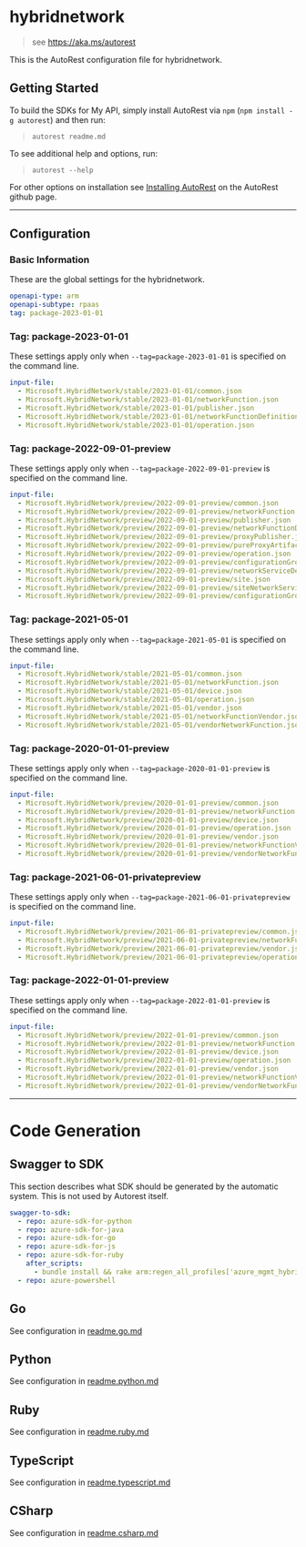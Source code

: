# hybridnetwork

> see https://aka.ms/autorest

This is the AutoRest configuration file for hybridnetwork.

## Getting Started

To build the SDKs for My API, simply install AutoRest via `npm` (`npm install -g autorest`) and then run:

> `autorest readme.md`

To see additional help and options, run:

> `autorest --help`

For other options on installation see [Installing AutoRest](https://aka.ms/autorest/install) on the AutoRest github page.

---

## Configuration

### Basic Information

These are the global settings for the hybridnetwork.

```yaml
openapi-type: arm
openapi-subtype: rpaas
tag: package-2023-01-01
```
### Tag: package-2023-01-01

These settings apply only when `--tag=package-2023-01-01` is specified on the command line.

```yaml $(tag) == 'package-2023-01-01'
input-file:
  - Microsoft.HybridNetwork/stable/2023-01-01/common.json
  - Microsoft.HybridNetwork/stable/2023-01-01/networkFunction.json
  - Microsoft.HybridNetwork/stable/2023-01-01/publisher.json
  - Microsoft.HybridNetwork/stable/2023-01-01/networkFunctionDefinition.json
  - Microsoft.HybridNetwork/stable/2023-01-01/operation.json
```

### Tag: package-2022-09-01-preview

These settings apply only when `--tag=package-2022-09-01-preview` is specified on the command line.

```yaml $(tag) == 'package-2022-09-01-preview'
input-file:
  - Microsoft.HybridNetwork/preview/2022-09-01-preview/common.json
  - Microsoft.HybridNetwork/preview/2022-09-01-preview/networkFunction.json
  - Microsoft.HybridNetwork/preview/2022-09-01-preview/publisher.json
  - Microsoft.HybridNetwork/preview/2022-09-01-preview/networkFunctionDefinition.json
  - Microsoft.HybridNetwork/preview/2022-09-01-preview/proxyPublisher.json
  - Microsoft.HybridNetwork/preview/2022-09-01-preview/pureProxyArtifact.json
  - Microsoft.HybridNetwork/preview/2022-09-01-preview/operation.json
  - Microsoft.HybridNetwork/preview/2022-09-01-preview/configurationGroupSchema.json
  - Microsoft.HybridNetwork/preview/2022-09-01-preview/networkServiceDesign.json
  - Microsoft.HybridNetwork/preview/2022-09-01-preview/site.json
  - Microsoft.HybridNetwork/preview/2022-09-01-preview/siteNetworkService.json
  - Microsoft.HybridNetwork/preview/2022-09-01-preview/configurationGroupValues.json
```

### Tag: package-2021-05-01

These settings apply only when `--tag=package-2021-05-01` is specified on the command line.

```yaml $(tag) == 'package-2021-05-01'
input-file:
  - Microsoft.HybridNetwork/stable/2021-05-01/common.json
  - Microsoft.HybridNetwork/stable/2021-05-01/networkFunction.json
  - Microsoft.HybridNetwork/stable/2021-05-01/device.json
  - Microsoft.HybridNetwork/stable/2021-05-01/operation.json
  - Microsoft.HybridNetwork/stable/2021-05-01/vendor.json
  - Microsoft.HybridNetwork/stable/2021-05-01/networkFunctionVendor.json
  - Microsoft.HybridNetwork/stable/2021-05-01/vendorNetworkFunction.json
```

### Tag: package-2020-01-01-preview

These settings apply only when `--tag=package-2020-01-01-preview` is specified on the command line.

```yaml $(tag) == 'package-2020-01-01-preview'
input-file:
  - Microsoft.HybridNetwork/preview/2020-01-01-preview/common.json
  - Microsoft.HybridNetwork/preview/2020-01-01-preview/networkFunction.json
  - Microsoft.HybridNetwork/preview/2020-01-01-preview/device.json
  - Microsoft.HybridNetwork/preview/2020-01-01-preview/operation.json
  - Microsoft.HybridNetwork/preview/2020-01-01-preview/vendor.json
  - Microsoft.HybridNetwork/preview/2020-01-01-preview/networkFunctionVendor.json
  - Microsoft.HybridNetwork/preview/2020-01-01-preview/vendorNetworkFunction.json
```
### Tag: package-2021-06-01-privatepreview

These settings apply only when `--tag=package-2021-06-01-privatepreview` is specified on the command line.

```yaml $(tag) == 'package-2021-06-01-privatepreview'
input-file:
  - Microsoft.HybridNetwork/preview/2021-06-01-privatepreview/common.json
  - Microsoft.HybridNetwork/preview/2021-06-01-privatepreview/networkFunction.json
  - Microsoft.HybridNetwork/preview/2021-06-01-privatepreview/vendor.json
  - Microsoft.HybridNetwork/preview/2021-06-01-privatepreview/operation.json
```

### Tag: package-2022-01-01-preview

These settings apply only when `--tag=package-2022-01-01-preview` is specified on the command line.

```yaml $(tag) == 'package-2022-01-01-preview'
input-file:
  - Microsoft.HybridNetwork/preview/2022-01-01-preview/common.json
  - Microsoft.HybridNetwork/preview/2022-01-01-preview/networkFunction.json
  - Microsoft.HybridNetwork/preview/2022-01-01-preview/device.json
  - Microsoft.HybridNetwork/preview/2022-01-01-preview/operation.json
  - Microsoft.HybridNetwork/preview/2022-01-01-preview/vendor.json
  - Microsoft.HybridNetwork/preview/2022-01-01-preview/networkFunctionVendor.json
  - Microsoft.HybridNetwork/preview/2022-01-01-preview/vendorNetworkFunction.json
```
---

# Code Generation

## Swagger to SDK

This section describes what SDK should be generated by the automatic system.
This is not used by Autorest itself.

```yaml $(swagger-to-sdk)
swagger-to-sdk:
  - repo: azure-sdk-for-python
  - repo: azure-sdk-for-java
  - repo: azure-sdk-for-go
  - repo: azure-sdk-for-js
  - repo: azure-sdk-for-ruby
    after_scripts:
      - bundle install && rake arm:regen_all_profiles['azure_mgmt_hybridnetwork']
  - repo: azure-powershell
```

## Go

See configuration in [readme.go.md](./readme.go.md)

## Python

See configuration in [readme.python.md](./readme.python.md)

## Ruby

See configuration in [readme.ruby.md](./readme.ruby.md)

## TypeScript

See configuration in [readme.typescript.md](./readme.typescript.md)

## CSharp

See configuration in [readme.csharp.md](./readme.csharp.md)
